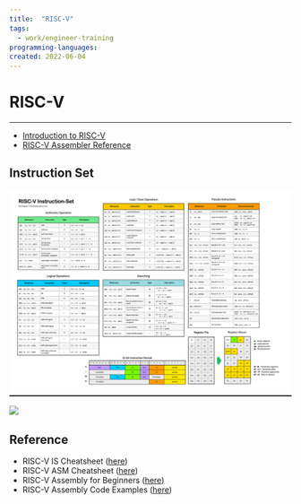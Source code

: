 ```yaml
---
title:  "RISC-V"
tags:
  - work/engineer-training
programming-languages:
created: 2022-06-04
---
```

# RISC-V
---
- [Introduction to RISC-V](notes/private/work/introduction-to-riscv.md)
- [RISC-V Assembler Reference](notes/private/work/riscv-assembler-reference.md)

## Instruction Set
![riscv-cheatsheet-is](notes/images/riscv-cheatsheet-is.png)

![](https://miro.medium.com/proxy/1*AQgZssKpktAWuAYIAYecqA.png)

## Reference
- RISC-V IS Cheatsheet ([here](https://itnext.io/risc-v-instruction-set-cheatsheet-70961b4bbe8))
- RISC-V ASM Cheatsheet ([here](https://michaeljclark.github.io/asm.html))
- RISC-V Assembly for Beginners ([here](https://medium.com/swlh/risc-v-assembly-for-beginners-387c6cd02c49))
- RISC-V Assembly Code Examples ([here](https://erik-engheim.medium.com/risc-v-assembly-code-examples-7bca0e7ebaa3))